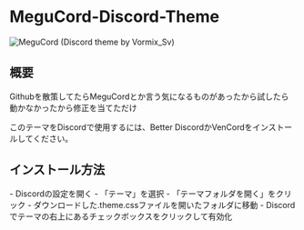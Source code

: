 # MeguCord-Discord-Theme
![MeguCord (Discord theme by Vormix_Sv)](https://github.com/VormixSv/MeguCord-Discord-Theme/assets/101508835/64207af4-e8c9-4373-9459-3fa8860e42d9)
<h2>概要</h2>
Githubを散策してたらMeguCordとか言う気になるものがあったから試したら動かなかったから修正を当てただけ

このテーマをDiscordで使用するには、Better DiscordかVenCordをインストールしてください。

<h2>インストール方法</h2>
- Discordの設定を開く
- 「テーマ」を選択
- 「テーマフォルダを開く」をクリック
- ダウンロードした.theme.cssファイルを開いたフォルダに移動
- Discordでテーマの右上にあるチェックボックスをクリックして有効化